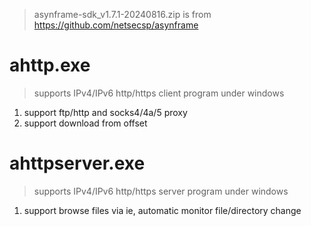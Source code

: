 > asynframe-sdk_v1.7.1-20240816.zip is from https://github.com/netsecsp/asynframe  

# ahttp.exe  
> supports IPv4/IPv6 http/https client program under windows  

1. support ftp/http and socks4/4a/5 proxy  
2. support download from offset  

# ahttpserver.exe
> supports IPv4/IPv6 http/https server program under windows  

1. support browse files via ie, automatic monitor file/directory change  
